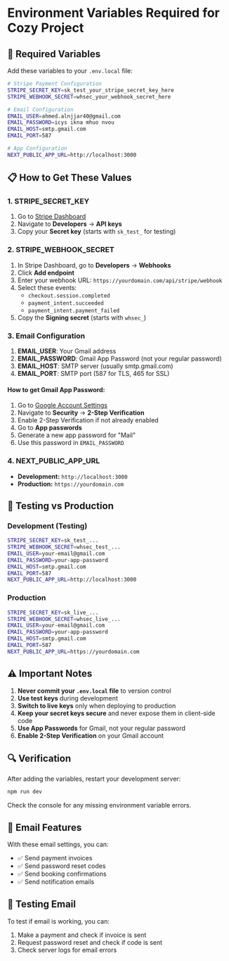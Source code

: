 # Environment Variables Required for Cozy Project

## 🔑 Required Variables

Add these variables to your `.env.local` file:

```bash
# Stripe Payment Configuration
STRIPE_SECRET_KEY=sk_test_your_stripe_secret_key_here
STRIPE_WEBHOOK_SECRET=whsec_your_webhook_secret_here

# Email Configuration
EMAIL_USER=ahmed.alnjjar40@gmail.com
EMAIL_PASSWORD=icys ikna mhuo nvou
EMAIL_HOST=smtp.gmail.com
EMAIL_PORT=587

# App Configuration
NEXT_PUBLIC_APP_URL=http://localhost:3000
```

## 📋 How to Get These Values

### 1. STRIPE_SECRET_KEY
1. Go to [Stripe Dashboard](https://dashboard.stripe.com/)
2. Navigate to **Developers** → **API keys**
3. Copy your **Secret key** (starts with `sk_test_` for testing)

### 2. STRIPE_WEBHOOK_SECRET
1. In Stripe Dashboard, go to **Developers** → **Webhooks**
2. Click **Add endpoint**
3. Enter your webhook URL: `https://yourdomain.com/api/stripe/webhook`
4. Select these events:
   - `checkout.session.completed`
   - `payment_intent.succeeded`
   - `payment_intent.payment_failed`
5. Copy the **Signing secret** (starts with `whsec_`)

### 3. Email Configuration
1. **EMAIL_USER**: Your Gmail address
2. **EMAIL_PASSWORD**: Gmail App Password (not your regular password)
3. **EMAIL_HOST**: SMTP server (usually smtp.gmail.com)
4. **EMAIL_PORT**: SMTP port (587 for TLS, 465 for SSL)

#### How to get Gmail App Password:
1. Go to [Google Account Settings](https://myaccount.google.com/)
2. Navigate to **Security** → **2-Step Verification**
3. Enable 2-Step Verification if not already enabled
4. Go to **App passwords**
5. Generate a new app password for "Mail"
6. Use this password in `EMAIL_PASSWORD`

### 4. NEXT_PUBLIC_APP_URL
- **Development:** `http://localhost:3000`
- **Production:** `https://yourdomain.com`

## 🧪 Testing vs Production

### Development (Testing)
```bash
STRIPE_SECRET_KEY=sk_test_...
STRIPE_WEBHOOK_SECRET=whsec_test_...
EMAIL_USER=your-email@gmail.com
EMAIL_PASSWORD=your-app-password
EMAIL_HOST=smtp.gmail.com
EMAIL_PORT=587
NEXT_PUBLIC_APP_URL=http://localhost:3000
```

### Production
```bash
STRIPE_SECRET_KEY=sk_live_...
STRIPE_WEBHOOK_SECRET=whsec_live_...
EMAIL_USER=your-email@gmail.com
EMAIL_PASSWORD=your-app-password
EMAIL_HOST=smtp.gmail.com
EMAIL_PORT=587
NEXT_PUBLIC_APP_URL=https://yourdomain.com
```

## ⚠️ Important Notes

1. **Never commit your `.env.local` file** to version control
2. **Use test keys** during development
3. **Switch to live keys** only when deploying to production
4. **Keep your secret keys secure** and never expose them in client-side code
5. **Use App Passwords** for Gmail, not your regular password
6. **Enable 2-Step Verification** on your Gmail account

## 🔍 Verification

After adding the variables, restart your development server:

```bash
npm run dev
```

Check the console for any missing environment variable errors.

## 📧 Email Features

With these email settings, you can:
- ✅ Send payment invoices
- ✅ Send password reset codes
- ✅ Send booking confirmations
- ✅ Send notification emails

## 🚀 Testing Email

To test if email is working, you can:
1. Make a payment and check if invoice is sent
2. Request password reset and check if code is sent
3. Check server logs for email errors


